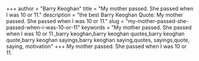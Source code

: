 +++
author = "Barry Keoghan"
title = "My mother passed. She passed when I was 10 or 11."
description = "the best Barry Keoghan Quote: My mother passed. She passed when I was 10 or 11."
slug = "my-mother-passed-she-passed-when-i-was-10-or-11"
keywords = "My mother passed. She passed when I was 10 or 11.,barry keoghan,barry keoghan quotes,barry keoghan quote,barry keoghan sayings,barry keoghan saying,quotes, sayings,quote, saying, motivation"
+++
My mother passed. She passed when I was 10 or 11.
